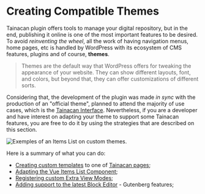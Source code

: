 # Creating Compatible Themes

Tainacan plugin offers tools to manage your digital repository, but in the end, publishing it online is one of the most important features to be desired. To avoid *reinventing the wheel*, all the work of having navigation menus, home pages, etc is handled by WordPress with its ecosystem of CMS features, plugins and of course, **themes**. 

> Themes are the default way that WordPress offers for tweaking the appearance of your website. They can show different layouts, font, and colors, but beyond that, they can offer customizations of different sorts.

Considering that, the development of the plugin was made *in sync* with the production of an "official theme", planned to attend the majority of use cases, which is the [Tainacan Interface](https://wordpress.org/themes/tainacan-interface/). Nevertheless, if you are a developer and have interest on adapting your theme to support some Tainacan features, you are free to do it by using the strategies that are described on this section.

![Exemples of an Items List on custom themes.](/_assets/images/creating-compatible-themes.png)

Here is a summary of what you can do:
* [Creating custom templates](/dev/custom-templates.md) to one of [Tainacan pages](tainacan-pages.md);
* [Adapting the Vue Items List Component](/dev/the-vue-items-list-component.md);
* [Registering custom Extra View Modes](/dev/extra-view-modes.md);
* [Adding support to the latest Block Editor](/dev/theme-gutenberg-support.md) - Gutenberg features;



